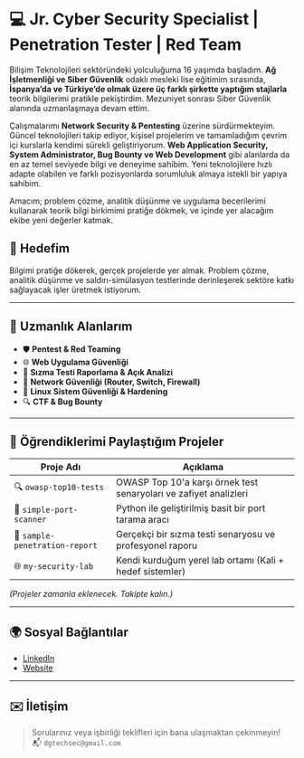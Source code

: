 # 💻 Jr. Cyber Security Specialist | Penetration Tester | Red Team

Bilişim Teknolojileri sektöründeki yolculuğuma 16 yaşımda başladım. **Ağ İşletmenliği ve Siber Güvenlik** odaklı mesleki lise eğitimim sırasında, **İspanya’da ve Türkiye’de olmak üzere üç farklı şirkette yaptığım stajlarla** teorik bilgilerimi pratikle pekiştirdim. Mezuniyet sonrası Siber Güvenlik alanında uzmanlaşmaya devam ettim.

Çalışmalarımı **Network Security & Pentesting** üzerine sürdürmekteyim. Güncel teknolojileri takip ediyor, kişisel projelerim ve tamamladığım çevrim içi kurslarla kendimi sürekli geliştiriyorum. **Web Application Security, System Administrator, Bug Bounty ve Web Development** gibi alanlarda da en az temel seviyede bilgi ve deneyime sahibim. Yeni teknolojilere hızlı adapte olabilen ve farklı pozisyonlarda sorumluluk almaya istekli bir yapıya sahibim.

Amacım; problem çözme, analitik düşünme ve uygulama becerilerimi kullanarak teorik bilgi birkimimi pratiğe dökmek, ve içinde yer alacağım ekibe yeni değerler katmak.

## 🚀 Hedefim
Bilgimi pratiğe dökerek, gerçek projelerde yer almak. Problem çözme, analitik düşünme ve saldırı-simülasyon testlerinde derinleşerek sektöre katkı sağlayacak işler üretmek istiyorum.

---

## 🔧 Uzmanlık Alanlarım

- 🛡 **Pentest & Red Teaming**
- 🌐 **Web Uygulama Güvenliği**
- 🧠 **Sızma Testi Raporlama & Açık Analizi**
- 📡 **Network Güvenliği (Router, Switch, Firewall)**
- 🐧 **Linux Sistem Güvenliği & Hardening**
- 🔍 **CTF & Bug Bounty**

---

## 🧠 Öğrendiklerimi Paylaştığım Projeler

| Proje Adı | Açıklama |
|----------|----------|
| 🔍 `owasp-top10-tests` | OWASP Top 10'a karşı örnek test senaryoları ve zafiyet analizleri |
| 🐍 `simple-port-scanner` | Python ile geliştirilmiş basit bir port tarama aracı |
| 📄 `sample-penetration-report` | Gerçekçi bir sızma testi senaryosu ve profesyonel raporu |
| 🌐 `my-security-lab` | Kendi kurduğum yerel lab ortamı (Kali + hedef sistemler) |

*(Projeler zamanla eklenecek. Takipte kalın.)*

---

## 🌍 Sosyal Bağlantılar

- [LinkedIn](https://www.linkedin.com/in/dogukan-g/)
- [Website](https://dogukan-g.github.io/Websitem/)

---

## ✉️ İletişim
> Sorularınız veya işbirliği teklifleri için bana ulaşmaktan çekinmeyin!  
📬 `dgtechsec@gmail.com`

